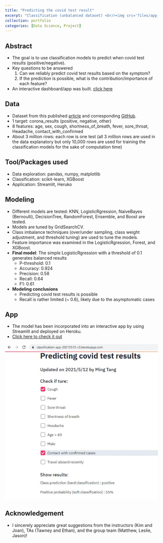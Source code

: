 ```yaml
---
title: "Predicting the covid test result"
excerpt: "Classification (unbalanced dataset) <br/><img src='files/app_screenshot.png' width='400'>"
collection: portfolio
categories: [Data Science, Project]
---
```



## Abstract
* The goal is to use classification models to predict when covid test results (positive/negative).
* Key questions to be answered
  1. Can we reliably predict covid test results based on the symptom?
  2. If the prediction is possible, what is the contribution/importance of each feature?
* An interactive dashboard/app was built. [click here](https://classification-app-20210513-v3.herokuapp.com/)

## Data
* Dataset from this published [article](https://www.nature.com/articles/s41746-020-00372-6) and corresponding [GitHub](https://github.com/nshomron/covidpred/tree/master/data).
* 1 target: corona_results (positive, negative, other)
* 8 features: age, sex, cough, shortness_of_breath, fever, sore_throat, Headache, contact_with_confirmed
* About 3 million rows: each row is one test (all 3 million rows are used in the data explanatory but only 10,000 rows are used for training the classification models for the sake of computation time)

## Tool/Packages used
* Data exploration: pandas, numpy, matplotlib
* Classification: scikit-learn, XGBoost
* Application: Streamlit, Heruko

## Modeling
* Different models are tested: KNN, LogisticRgression, NaiveBayes (Bernoulli), DecisionTree, RandomForest, Ensemble, and Boost are tested.
* Models are tuned by GridSearchCV.
* Class imbalance techniques (over/under sampling, class weight adjustment, and threshold tuning) are used to tune the models.
* Feature importance was examined in the LogisticRgression, Forest, and XGBoost.
* **Final model**: The simple LogisticRgression with a threshold of 0.1 generates balanced results
  * P-threshold: 0.1
  * Accuracy: 0.924
  * Precision: 0.58
  * Recall: 0.64
  * F1: 0.61
* **Modeling conclusions**
  * Predicting covid test results is possible
  * Recall is rather limited (~ 0.6), likely due to the asymptomatic cases

## App
* The model has been incorporated into an interactive app by using Streamlit and deployed on Heroku.
* [Click here to check it out](https://classification-app-20210513-v3.herokuapp.com/)

![OnlineApp](/files/app_screenshot.png)

## Acknowledgement
* I sincerely appreciate great suggestions from the instructors (Kim and Joan), TAs (Tawney and Ethan), and the group team (Matthew, Leslie, Jason)!
